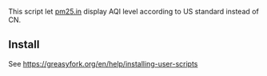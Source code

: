 This script let [pm25.in][pm25] display AQI level according to US standard instead of CN.

[pm25]: http://www.pm25.in/

## Install

See https://greasyfork.org/en/help/installing-user-scripts
